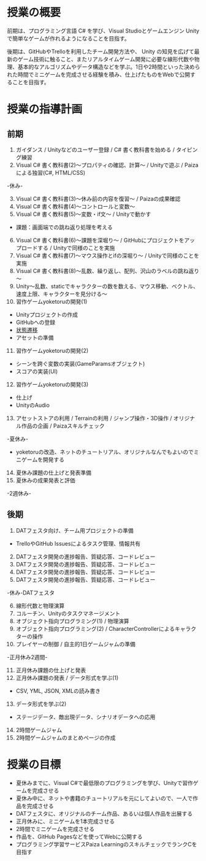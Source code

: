 # 授業の概要
前期は、プログラミング言語 C# を学び、Visual Studioとゲームエンジン Unity で簡単なゲームが作れるようになることを目指す。

後期は、GitHubやTrelloを利用したチーム開発方法や、 Unity の知見を広げて最新のゲーム技術に触ること、またリアルタイムゲーム開発に必要な線形代数や物理、基本的なアルゴリズムやデータ構造などを学ぶ。1日や2時間といった決められた時間でミニゲームを完成させる経験を積み、仕上げたものをWebで公開することを目指す。

# 授業の指導計画
## 前期
1.	ガイダンス / Unityなどのユーザー登録 / C# 書く教科書を始める / タイピング練習
2.	Visual C# 書く教科書(2)～プロパティの確認、計算～ / Unityで遊ぶ / Paizaによる独習(C#, HTML/CSS)

-休み-

3.	Visual C# 書く教科書(3)～休み前の内容を復習～ / Paizaの成果確認
4.	Visual C# 書く教科書(4)～コントロールと変数～
5.	Visual C# 書く教科書(5)～変数・if文～ / Unityで動かす
  - 課題：画面端での跳ね返り処理を考える
6.	Visual C# 書く教科書(6)～課題を深堀り～ / GitHubにプロジェクトをアップロードする / Unityで同様のことを実施
7.	Visual C# 書く教科書(7)～マウス操作とifの深堀り～ / Unityで同様のことを実施
8.  Visual C# 書く教科書(8)～乱数、繰り返し、配列、沢山のラベルの跳ね返り～
9.  Unity～乱数、staticでキャラクターの数を数える、マウス移動、ベクトル、速度上限、キャラクターを見分ける～
10.	習作ゲームyoketoruの開発(1)
  - Unityプロジェクトの作成
  - GitHubへの登録
  - [状態遷移](https://github.com/dat17/gp1/blob/master/docs/unity-scene-1706.pptx?raw=true)
  - アセットの準備
11.	習作ゲームyoketoruの開発(2)
  - シーンを跨ぐ変数の実装(GameParamsオブジェクト)
  - スコアの実装(UI)
12. 習作ゲームyoketoruの開発(3)
  - 仕上げ
  - UnityのAudio
13.	アセットストアの利用 / Terrainの利用 / ジャンプ操作・3D操作 / オリジナル作品の企画 / Paizaスキルチェック

-夏休み-

-	yoketoruの改造、ネットのチュートリアル、オリジナルなんでもよいのでミニゲームを開発する

14.	夏休み課題の仕上げと発表準備
15. 夏休みの成果発表と評価

-2週休み-

## 後期
1.	DATフェスタ向け、チーム用プロジェクトの準備
- TrelloやGitHub Issuesによるタスク管理、情報共有
2.	DATフェスタ開発の進捗報告、質疑応答、コードレビュー
3.	DATフェスタ開発の進捗報告、質疑応答、コードレビュー
4.	DATフェスタ開発の進捗報告、質疑応答、コードレビュー
5.	DATフェスタ開発の進捗報告、質疑応答、コードレビュー

-休み-DATフェスタ

6.	線形代数と物理演算
7.	コルーチン、Unityのタスクマネージメント
8.	オブジェクト指向プログラミング(1) / 物理演算
9.	オブジェクト指向プログラミング(2) / CharacterControllerによるキャラクターの操作
10.	プレイヤーの制御 / 自主的1日ゲームジャムの準備

-正月休み2週間-

11.	正月休み課題の仕上げと発表
12. 正月休み課題の発表 / データ形式を学ぶ(1)
  - CSV, YML, JSON, XMLの読み書き
13.	データ形式を学ぶ(2)
  - ステージデータ、敵出現データ、シナリオデータへの応用
14.	2時間ゲームジャム
15. 2時間ゲームジャムのまとめページの作成

# 授業の目標
- 夏休みまでに、Visual C#で最低限のプログラミングを学び、Unityで習作ゲームを完成させる
- 夏休み中に、ネットや書籍のチュートリアルを元にしてよいので、一人で作品を完成させる
- DATフェスタに、オリジナルのチーム作品、あるいは個人作品を出展する
- 正月休みに、ミニゲームを1本完成させる
- 2時間でミニゲームを完成させる
- 作品を、GitHub Pagesなどを使ってWebに公開する
- プログラミング学習サービスPaiza LearningのスキルチェックでランクCを目指す
